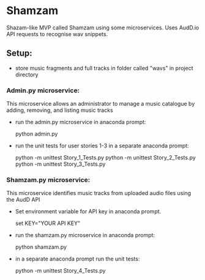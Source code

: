 # Shamzam
Shazam-like MVP called Shamzam using some microservices. Uses AudD.io API requests to recognise wav snippets.

## Setup:

- store music fragments and full tracks in folder called "wavs" in project directory

### Admin.py microservice:
This microservice allows an administrator to manage a music catalogue by adding, removing, and listing music tracks

- run the admin.py microservice in anaconda prompt:
    
    python admin.py

- run the unit tests for user stories 1-3 in a separate anaconda prompt:

    python -m unittest Story_1_Tests.py
    python -m unittest Story_2_Tests.py
    python -m unittest Story_3_Tests.py


### Shamzam.py microservice:
This microservice identifies music tracks from uploaded audio files using the AudD API

- Set environment variable for API key in anaconda prompt.

    set KEY="YOUR API KEY"

- run the shamzam.py microservice in anaconda prompt:

    python shamzam.py

- in a separate anaconda prompt run the unit tests:

    python -m unittest Story_4_Tests.py
